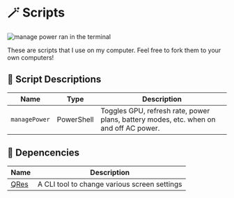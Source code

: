 # 🪄 Scripts

![manage power ran in the terminal](https://i.imgur.com/q3PTSoe.png)

These are scripts that I use on my computer. Feel free to fork them to your own computers!

## 📜 Script Descriptions

| Name          | Type       | Description                                                                           |
| ------------- | ---------- | ------------------------------------------------------------------------------------- |
| `managePower` | PowerShell | Toggles GPU, refresh rate, power plans, battery modes, etc. when on and off AC power. |

## 🍤 Depencencies
| Name                                           | Description                                  |
| ---------------------------------------------- | -------------------------------------------- |
| [QRes](https://sourceforge.net/projects/qres/) | A CLI tool to change various screen settings |
